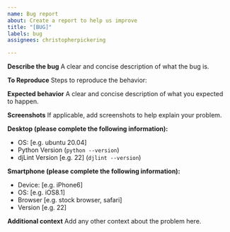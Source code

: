 ```yaml
---
name: Bug report
about: Create a report to help us improve
title: "[BUG]"
labels: bug
assignees: christopherpickering

---
```


**Describe the bug**
A clear and concise description of what the bug is.

**To Reproduce**
Steps to reproduce the behavior:

**Expected behavior**
A clear and concise description of what you expected to happen.

**Screenshots**
If applicable, add screenshots to help explain your problem.

**Desktop (please complete the following information):**
 - OS: [e.g. ubuntu 20.04]
-  Python Version (``python --version``)
 - djLint Version [e.g. 22] (``djlint --version``)

**Smartphone (please complete the following information):**
 - Device: [e.g. iPhone6]
 - OS: [e.g. iOS8.1]
 - Browser [e.g. stock browser, safari]
 - Version [e.g. 22]

**Additional context**
Add any other context about the problem here.
